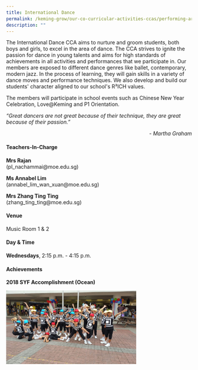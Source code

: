 ```yaml
---
title: International Dance
permalink: /keming-grow/our-co-curricular-activities-ccas/performing-arts/international-dance/
description: ""
---
```

<p>The International Dance CCA aims to nurture and groom students, both boys and girls, to excel in the area of dance. The CCA strives to ignite the passion for dance in young talents and aims for high standards of achievements in all activities and performances that we participate in. Our members are exposed to different dance genres like ballet, contemporary, modern jazz. In the process of learning, they will gain skills in a variety of dance moves and performance techniques. We also develop and build our students' character aligned to our school's R&sup3;ICH values.</p>
<p>The members will participate in school events such as Chinese New Year Celebration, Love@Keming and P1 Orientation.</p>
<p><em>&ldquo;Great dancers are not great because of their technique, they are great because of their passion.&rdquo;</em></p>
<p style="text-align: right;"><em>- Martha Graham</em></p>
<h4>Teachers-In-Charge</h4>
<p><strong>Mrs Rajan<br /></strong>(pl_nachammai@moe.edu.sg)</p>
<p><strong>Ms Annabel Lim<br /></strong>(annabel_lim_wan_xuan@moe.edu.sg)</p>
<p><strong>Mrs Zhang Ting Ting<br /></strong>(zhang_ting_ting@moe.edu.sg)</p>
<h4>Venue</h4>
<p>Music Room 1 & 2</p>
<h4>Day &amp; Time</h4>
<p><strong>Wednesdays</strong>, 2:15 p.m. - 4:15 p.m.<strong></p>
	
<h4>Achievements</h4>
<p>2018 SYF Accomplishment (Ocean)</p>
<img style="width: 70%;" src="/images/id.jpeg" />